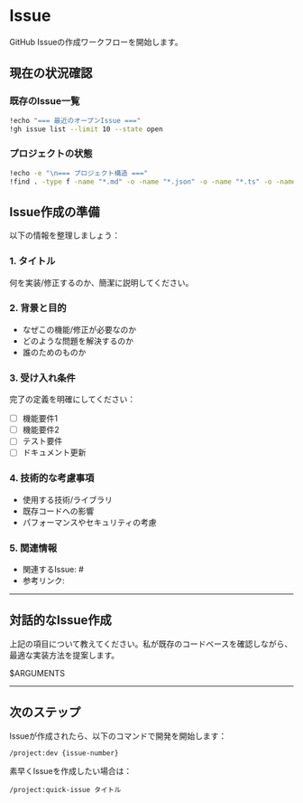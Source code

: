 # Issue

GitHub Issueの作成ワークフローを開始します。

## 現在の状況確認

### 既存のIssue一覧
```bash
!echo "=== 最近のオープンIssue ==="
!gh issue list --limit 10 --state open
```

### プロジェクトの状態
```bash
!echo -e "\n=== プロジェクト構造 ==="
!find . -type f -name "*.md" -o -name "*.json" -o -name "*.ts" -o -name "*.tsx" | grep -v node_modules | head -20
```

## Issue作成の準備

以下の情報を整理しましょう：

### 1. **タイトル** 
何を実装/修正するのか、簡潔に説明してください。

### 2. **背景と目的**
- なぜこの機能/修正が必要なのか
- どのような問題を解決するのか
- 誰のためのものか

### 3. **受け入れ条件**
完了の定義を明確にしてください：
- [ ] 機能要件1
- [ ] 機能要件2
- [ ] テスト要件
- [ ] ドキュメント更新

### 4. **技術的な考慮事項**
- 使用する技術/ライブラリ
- 既存コードへの影響
- パフォーマンスやセキュリティの考慮

### 5. **関連情報**
- 関連するIssue: #
- 参考リンク: 

---

## 対話的なIssue作成

上記の項目について教えてください。私が既存のコードベースを確認しながら、最適な実装方法を提案します。

$ARGUMENTS

---

## 次のステップ
Issueが作成されたら、以下のコマンドで開発を開始します：
```
/project:dev {issue-number}
```

素早くIssueを作成したい場合は：
```
/project:quick-issue タイトル
```